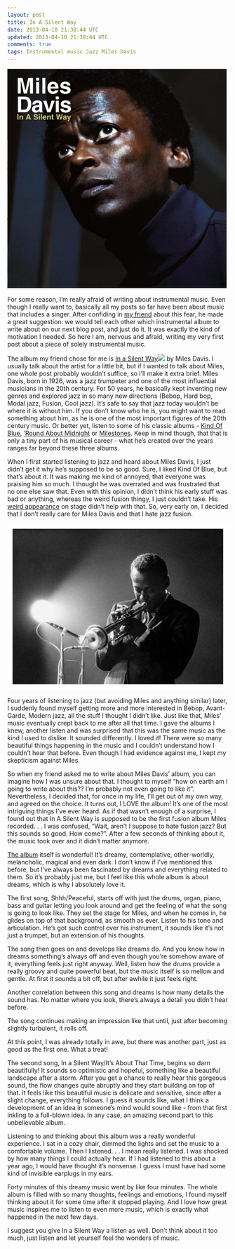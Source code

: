 ```yaml
---           
layout: post
title: In A Silent Way
date: 2013-04-10 21:38:44 UTC
updated: 2013-04-10 21:38:44 UTC
comments: true
tags: Instrumental music Jazz Miles Davis
---
```

![](/img/2F-zgioX-rhAYY2FUWctQk0KOjI2FAAAAAAAABTQ2FpU4fCnTemww2Fs16002Fcover_481121122010.jpg)

For some reason, I’m really afraid of writing about instrumental music. Even
though I really want to, basically all my posts so far have been about music
that includes a singer. After confiding in [my
friend](http://mitrovic.co/blog/) about this fear, he made a great suggestion:
we would tell each other which instrumental album to write about on our next
blog post, and just do it. It was exactly the kind of motivation I needed. So
here I am, nervous and afraid, writing my very first post about a piece of
solely instrumental music.

  
  

The album my friend chose for me is [In a Silent Way](http://www.amazon.com/gp/product/B00006GO9Q/ref=as_li_qf_sp_asin_tl?ie=UTF8&camp=1789&creative=9325&creativeASIN=B00006GO9Q&linkCode=as2&tag=mythougonmusi-20)![](http://www.assoc-amazon.com/e/ir?t=mythougonmusi-20&l=as2&o=1&a=B00006GO9Q) by Miles Davis. I
usually talk about the artist for a little bit, but if I wanted to talk about
Miles, one whole post probably wouldn’t suffice, so I’ll make it extra brief.
Miles Davis, born in 1926, was a jazz trumpeter and one of the most
influential musicians in the 20th century. For 50 years, he basically kept
inventing new genres and explored jazz in so many new directions (Bebop, Hard
bop, Modal jazz, Fusion, Cool jazz). It’s safe to say that jazz today wouldn’t
be where it is without him. If you don’t know who he is, you might want to
read something about him, as he is one of the most important figures of the
20th century music. Or better yet, listen to some of his classic albums -
[Kind Of Blue](http://www.youtube.com/watch?v=VmaQdPoWVGM), [‘Round About
Midnight](http://www.youtube.com/watch?v=9sVapY6JDu8) or
[Milestones](http://www.youtube.com/watch?v=38bShXrS7pM). Keep in mind though,
that that is only a tiny part of his musical career - what he’s created over
the years ranges far beyond these three albums.

  
  

When I first started listening to
jazz and heard about Miles Davis, I just didn’t get it why he’s supposed to be
so good. Sure, I liked Kind Of Blue, but that’s about it. It was making me
kind of annoyed, that everyone was praising him so much. I thought he was
overrated and was frustrated that no one else saw that. Even with this
opinion, I didn’t think his early stuff was bad or anything, whereas the weird
fusion thingy, I just couldn’t take. His [weird
appearance](http://www.youtube.com/watch?v=y7mHNEA7z2U) on stage didn’t help
with that. So, very early on, I decided that I don’t really care for Miles
Davis and that I hate jazz fusion.

![](/img/2F-B1a2Tm9SnFk2FUWctVDOlvKI2FAAAAAAAABTY2F-svjWC-iVoo2Fs16002Fmiles-davis-by-jan-persson.jpg)

Four years of listening to jazz (but avoiding Miles and anything similar)
later, I suddenly found myself getting more and more interested in Bebop,
Avant-Garde, Modern jazz, all the stuff I thought I didn’t like. Just like
that, Miles’ music eventually crept back to me after all that time. I gave the
albums I knew, another listen and was surprised that this was the same music
as the kind I used to dislike. It sounded differently. I loved it! There were
so many beautiful things happening in the music and I couldn’t understand how
I couldn’t hear that before. Even though I had evidence against me, I kept my
skepticism against Miles.

  
  

So when my friend asked me to write about Miles Davis’ album, you can imagine
how I was unsure about that. I thought to myself “how on earth am I going to
write about this?? I’m probably not even going to like it”. Nevertheless, I
decided that, for once in my life, I’ll get out of my own way, and agreed on
the choice. It turns out, I LOVE the album! It’s one of the most intriguing
things I’ve ever heard. As if that wasn’t enough of a surprise, I found out
that In A Silent Way is supposed to be the first fusion album Miles recorded.
. . I was confused, “Wait, aren’t I suppose to hate fusion jazz? But this
sounds so good. How come?”. After a few seconds of thinking about it, the
music took over and it didn’t matter anymore.

  
  

[The album](http://www.youtube.com/watch?v=OmQwzAsOw1k) itself is wonderful!
It’s dreamy, contemplative, other-worldly, melancholic, magical and even dark.
I don’t know if I’ve mentioned this before, but I’ve always been fascinated by
dreams and everything related to them. So it’s probably just me, but I feel
like this whole album is about dreams, which is why I absolutely love it.

The first song, Shhh/Peaceful, starts off with just the drums, organ, piano,
bass and guitar letting you look around and get the feeling of what the song
is going to look like. They set the stage for Miles, and when he comes in, he
glides on top of that background, as smooth as ever. Listen to his tone and
articulation. He’s got such control over his instrument, it sounds like it’s
not just a trumpet, but an extension of his thoughts.

The song then goes on and develops like dreams do. And you know how in dreams
something’s always off and even though you’re somehow aware of it, everything
feels just right anyway. Well, listen how the drums provide a really groovy
and quite powerful beat, but the music itself is so mellow and gentle. At
first it sounds a bit off, but after awhile it just feels right.

Another correlation between this song and dreams is how many details the sound
has. No matter where you look, there’s always a detail you didn’t hear before.

The song continues making an impression like that until, just after becoming
slightly turbulent, it rolls off.

  
  

At this point, I was already totally in awe, but there was another part, just
as good as the first one. What a treat!

The second song, In a Silent Way/It’s About That Time, begins so darn
beautifully! It sounds so optimistic and hopeful, something like a beautiful
landscape after a storm. After you get a chance to really hear this gorgeous
sound, the flow changes quite abruptly and they start building on top of that.
It feels like this beautiful music is delicate and sensitive, since after a
slight change, everything follows. I guess it sounds like, what I think a
development of an idea in someone’s mind would sound like - from that first
inkling to a full-blown idea. In any case, an amazing second part to this
unbelievable album.

  
  

Listening to and thinking about this album was a really wonderful experience.
I sat in a cozy chair, dimmed the lights and set the music to a comfortable
volume. Then I listened. . . I mean really listened. I was shocked by how many
things I could actually hear. If I had listened to this about a year ago, I
would have thought it’s nonsense. I guess I must have had some kind of
invisible earplugs in my ears.

Forty minutes of this dreamy music went by like four minutes. The whole album
is filled with so many thoughts, feelings and emotions, I found myself
thinking about it for some time after it stopped playing. And I love how great
music inspires me to listen to even more music, which is exactly what happened
in the next few days.

I suggest you give In a Silent Way a listen as well. Don’t think about it too
much, just listen and let yourself feel the wonders of music.

